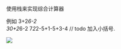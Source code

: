 
使用栈来实现综合计算器

例如
3+2*6-2  
30+2*6-2 
7*2*2-5+1-5+3-4
// todo 
  加入小括号.

![](https://youpaiyun.zongqilive.cn/image/20200823153122.png)
